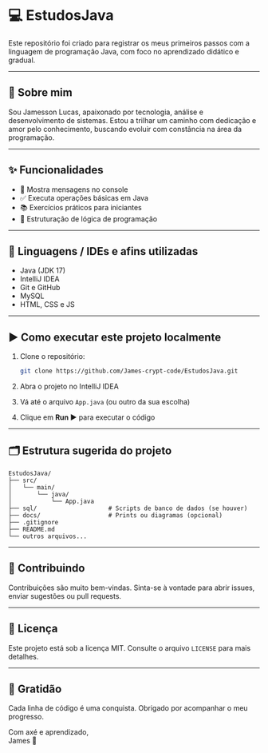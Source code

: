 # 💻 EstudosJava

Este repositório foi criado para registrar os meus primeiros passos com a linguagem de programação Java, com foco no aprendizado didático e gradual.

---

## 📌 Sobre mim

Sou Jamesson Lucas, apaixonado por tecnologia, análise e desenvolvimento de sistemas. Estou a trilhar um caminho com dedicação e amor pelo conhecimento, buscando evoluir com constância na área da programação.

---

## ✨ Funcionalidades

- 📌 Mostra mensagens no console
- ✅ Executa operações básicas em Java
- 📚 Exercícios práticos para iniciantes
- 🧠 Estruturação de lógica de programação

---

## 🚀 Linguagens / IDEs e afins utilizadas

- Java (JDK 17)
- IntelliJ IDEA
- Git e GitHub
- MySQL
- HTML, CSS e JS
---

## ▶️ Como executar este projeto localmente

1. Clone o repositório:
   ```bash
   git clone https://github.com/James-crypt-code/EstudosJava.git
   ```

2. Abra o projeto no IntelliJ IDEA
3. Vá até o arquivo `App.java` (ou outro da sua escolha)
4. Clique em **Run ▶️** para executar o código

---

## 🗂️ Estrutura sugerida do projeto

```
EstudosJava/
├── src/
│   └── main/
│       └── java/
│           └── App.java
├── sql/                    # Scripts de banco de dados (se houver)
├── docs/                   # Prints ou diagramas (opcional)
├── .gitignore
├── README.md
└── outros arquivos...
```

---

## 🤝 Contribuindo

Contribuições são muito bem-vindas. Sinta-se à vontade para abrir issues, enviar sugestões ou pull requests.

---

## 📄 Licença

Este projeto está sob a licença MIT. Consulte o arquivo `LICENSE` para mais detalhes.

---

## 🙏 Gratidão

Cada linha de código é uma conquista. Obrigado por acompanhar o meu progresso.

Com axé e aprendizado,  
James 💫

